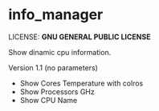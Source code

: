 # info_manager
LICENSE: **GNU GENERAL PUBLIC LICENSE**

Show dinamic cpu information.

Version 1.1 (no parameters)
- Show Cores Temperature with colros
- Show Processors GHz
- Show CPU Name


